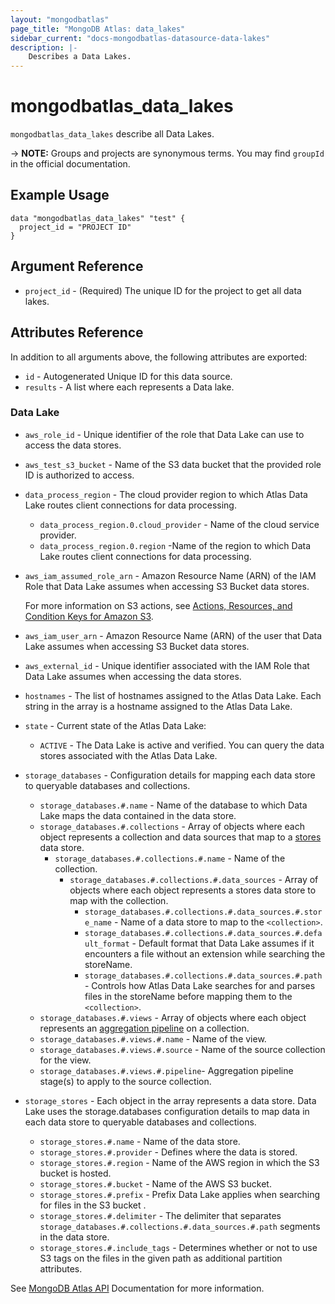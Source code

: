 ```yaml
---
layout: "mongodbatlas"
page_title: "MongoDB Atlas: data_lakes"
sidebar_current: "docs-mongodbatlas-datasource-data-lakes"
description: |-
    Describes a Data Lakes.
---
```


# mongodbatlas_data_lakes

`mongodbatlas_data_lakes` describe all Data Lakes.


-> **NOTE:** Groups and projects are synonymous terms. You may find `groupId` in the official documentation.

## Example Usage

```hcl
data "mongodbatlas_data_lakes" "test" {
  project_id = "PROJECT ID"
}
```

## Argument Reference

* `project_id` - (Required) The unique ID for the project to get all data lakes.

## Attributes Reference

In addition to all arguments above, the following attributes are exported:

* `id` - Autogenerated Unique ID for this data source.
* `results` - A list where each represents a Data lake.


### Data Lake

* `aws_role_id` - Unique identifier of the role that Data Lake can use to access the data stores.
* `aws_test_s3_bucket` - Name of the S3 data bucket that the provided role ID is authorized to access.
* `data_process_region` - The cloud provider region to which Atlas Data Lake routes client connections for data processing.
  * `data_process_region.0.cloud_provider` - Name of the cloud service provider.
  * `data_process_region.0.region` -Name of the region to which Data Lake routes client connections for data processing.
* `aws_iam_assumed_role_arn` - Amazon Resource Name (ARN) of the IAM Role that Data Lake assumes when accessing S3 Bucket data stores.

  For more information on S3 actions, see [Actions, Resources, and Condition Keys for Amazon S3](https://docs.aws.amazon.com/service-authorization/latest/reference/list_amazons3.html).

* `aws_iam_user_arn` - Amazon Resource Name (ARN) of the user that Data Lake assumes when accessing S3 Bucket data stores.
* `aws_external_id` - Unique identifier associated with the IAM Role that Data Lake assumes when accessing the data stores.
* `hostnames` - The list of hostnames assigned to the Atlas Data Lake. Each string in the array is a hostname assigned to the Atlas Data Lake.
* `state` - Current state of the Atlas Data Lake:
  * `ACTIVE` - The Data Lake is active and verified. You can query the data stores associated with the Atlas Data Lake.
* `storage_databases` - Configuration details for mapping each data store to queryable databases and collections.
  * `storage_databases.#.name` - Name of the database to which Data Lake maps the data contained in the data store.
  * `storage_databases.#.collections` -     Array of objects where each object represents a collection and data sources that map to a [stores](https://docs.mongodb.com/datalake/reference/format/data-lake-configuration#mongodb-datalakeconf-datalakeconf.stores) data store.
    * `storage_databases.#.collections.#.name` - Name of the collection.
      * `storage_databases.#.collections.#.data_sources` -     Array of objects where each object represents a stores data store to map with the collection.
        * `storage_databases.#.collections.#.data_sources.#.store_name` -     Name of a data store to map to the `<collection>`.
        * `storage_databases.#.collections.#.data_sources.#.default_format` - Default format that Data Lake assumes if it encounters a file without an extension while searching the storeName.
        * `storage_databases.#.collections.#.data_sources.#.path` - Controls how Atlas Data Lake searches for and parses files in the storeName before mapping them to the `<collection>`.
  * `storage_databases.#.views` -     Array of objects where each object represents an [aggregation pipeline](https://docs.mongodb.com/manual/core/aggregation-pipeline/#id1) on a collection.
  * `storage_databases.#.views.#.name` - Name of the view.
  * `storage_databases.#.views.#.source` -  Name of the source collection for the view.
  * `storage_databases.#.views.#.pipeline`- Aggregation pipeline stage(s) to apply to the source collection.
* `storage_stores` - Each object in the array represents a data store. Data Lake uses the storage.databases configuration details to map data in each data store to queryable databases and collections.
  * `storage_stores.#.name` - Name of the data store.
  * `storage_stores.#.provider` - Defines where the data is stored.
  * `storage_stores.#.region` - Name of the AWS region in which the S3 bucket is hosted.
  * `storage_stores.#.bucket` - Name of the AWS S3 bucket.
  * `storage_stores.#.prefix` - Prefix Data Lake applies when searching for files in the S3 bucket .
  * `storage_stores.#.delimiter` - The delimiter that separates `storage_databases.#.collections.#.data_sources.#.path` segments in the data store.
  * `storage_stores.#.include_tags` - Determines whether or not to use S3 tags on the files in the given path as additional partition attributes.

See [MongoDB Atlas API](https://docs.mongodb.com/datalake/reference/api/dataLakes-get-all-tenants) Documentation for more information.